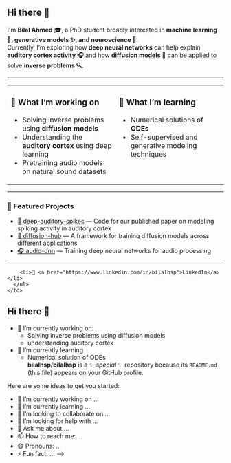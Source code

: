 ## Hi there 👋  

I'm **Bilal Ahmed** 🎓, a PhD student broadly interested in **machine learning 🤖, generative models ✨, and neuroscience 🧠**.  
Currently, I’m exploring how **deep neural networks** can help explain **auditory cortex activity 🎧** and how **diffusion models 🌌** can be applied to solve **inverse problems 🔍**.  

---

<table>
  <tr>
    <td width="50%" valign="top">
      <h3>🔭 What I’m working on</h3>
      <ul>
        <li>Solving inverse problems using <b>diffusion models</b></li>
        <li>Understanding the <b>auditory cortex</b> using deep learning</li>
        <li>Pretraining audio models on natural sound datasets</li>
      </ul>
    </td>
    <td width="50%" valign="top">
      <h3>🌱 What I’m learning</h3>
      <ul>
        <li>Numerical solutions of <b>ODEs</b></li>
        <li>Self-supervised and generative modeling techniques</li>
      </ul>
    </td>
  </tr>
</table>

---

### 📂 Featured Projects
- [🧠 deep-auditory-spikes](https://github.com/bilalhsp/deep-auditory-spikes) — Code for our published paper on modeling spiking activity in auditory cortex  
- [🌌 diffusion-hub](https://github.com/bilalhsp/diffusion-hub) — A framework for training diffusion models across different applications  
- [🎧 audio-dnn](https://github.com/bilalhsp/audio-dnn) — Training deep neural networks for audio processing  

---



<!--
<table>
  <tr>
    <td width="55%" valign="top">
      <h3>📊 GitHub Stats</h3>
      <img src="https://github-readme-stats.vercel.app/api/top-langs/?username=bilalhsp&layout=compact&theme=tokyonight" alt="Top Langs" />
    </td>
    <td width="45%" valign="top">
      <h3>🌐 Find me around the web</h3>
      <ul>
        <li>🌍 <a href="https://bilalhsp.github.io/">Personal Website</a></li>
        <li>📄 <a href="https://scholar.google.com/">Google Scholar</a> <!-- replace with actual link --></li>
        <li>💼 <a href="https://www.linkedin.com/in/bilalhsp">LinkedIn</a></li>
      </ul>
    </td>
  </tr>
</table>


## Hi there 👋
- 🔭 I’m currently working on:
  - Solving inverse problems using diffusion models
  - understanding auditory cortex 
- 🌱 I’m currently learning
  - Numerical solution of ODEs  
**bilalhsp/bilalhsp** is a ✨ _special_ ✨ repository because its `README.md` (this file) appears on your GitHub profile.

Here are some ideas to get you started:

- 🔭 I’m currently working on ...
- 🌱 I’m currently learning ...
- 👯 I’m looking to collaborate on ...
- 🤔 I’m looking for help with ...
- 💬 Ask me about ...
- 📫 How to reach me: ...
- 😄 Pronouns: ...
- ⚡ Fun fact: ...
-->
